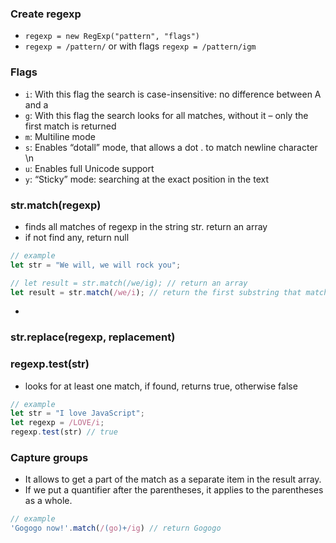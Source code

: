 ### Create regexp
- `regexp = new RegExp("pattern", "flags")`
- `regexp = /pattern/` or with flags `regexp = /pattern/igm`


### Flags
- `i`: With this flag the search is case-insensitive: no difference between A and a
- `g`: With this flag the search looks for all matches, without it – only the first match is returned
- `m`: Multiline mode
- `s`: Enables “dotall” mode, that allows a dot . to match newline character \n
- `u`: Enables full Unicode support
- `y`: “Sticky” mode: searching at the exact position in the text

### str.match(regexp)
- finds all matches of regexp in the string str. return an array
- if not find any, return null
```js
// example
let str = "We will, we will rock you";

// let result = str.match(/we/ig); // return an array
let result = str.match(/we/i); // return the first substring that matchs as an array, then related capturing groups.
```
- 

### str.replace(regexp, replacement)

### regexp.test(str)
- looks for at least one match, if found, returns true, otherwise false
```js
// example
let str = "I love JavaScript";
let regexp = /LOVE/i;
regexp.test(str) // true
```

### Capture groups
- It allows to get a part of the match as a separate item in the result array.
- If we put a quantifier after the parentheses, it applies to the parentheses as a whole.
```js
// example 
'Gogogo now!'.match(/(go)+/ig) // return Gogogo
```